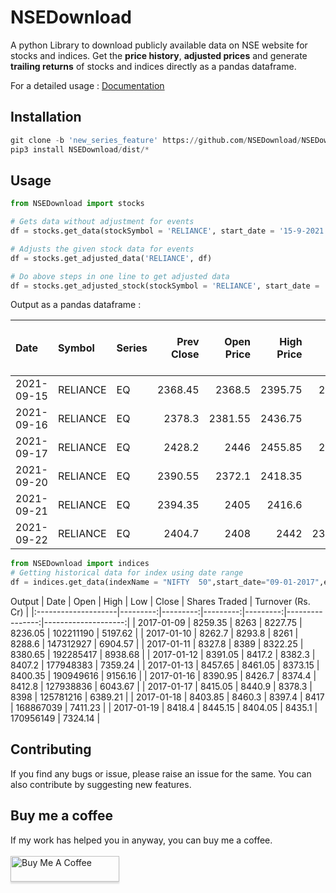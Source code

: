 # **NSEDownload** #

A python Library to download publicly available data on NSE website for stocks and indices. Get the **price history**, **adjusted prices** and generate **trailing returns** of stocks and indices directly as a pandas dataframe.

For a detailed usage : <a href="https://nsedownload.github.io/NSEDownload/">Documentation</a>

## **Installation** ##

```python
git clone -b 'new_series_feature' https://github.com/NSEDownload/NSEDownload
pip3 install NSEDownload/dist/*
```

## **Usage** ##

```python
from NSEDownload import stocks

# Gets data without adjustment for events
df = stocks.get_data(stockSymbol = 'RELIANCE', start_date = '15-9-2021', end_date = '1-10-2021')

# Adjusts the given stock data for events
df = stocks.get_adjusted_data('RELIANCE', df)

# Do above steps in one line to get adjusted data
df = stocks.get_adjusted_stock(stockSymbol = 'RELIANCE', start_date = '15-9-2021', end_date = '1-10-2021')
```

Output as a pandas dataframe :

| Date                | Symbol   | Series   |   Prev Close |   Open Price |   High Price |   Low Price |   Last Price |   Close Price |   Average Price |   Total Traded Quantity |    Turnover |   No. of Trades |   Deliverable Qty |   % Dly Qt to Traded Qty |
|:--------------------|:---------|:---------|-------------:|-------------:|-------------:|------------:|-------------:|--------------:|----------------:|------------------------:|------------:|----------------:|------------------:|-------------------------:|
| 2021-09-15 | RELIANCE | EQ       |      2368.45 |      2368.5  |      2395.75 |     2368.5  |      2379.4  |       2378.3  |         2380.39 |                 4186300 | 9.96505e+09 |          168130 |           2310144 |                    55.18 |
| 2021-09-16 | RELIANCE | EQ       |      2378.3  |      2381.55 |      2436.75 |     2367    |      2424    |       2428.2  |         2408.55 |                 6206657 | 1.49491e+10 |          214010 |           2473588 |                    39.85 |
| 2021-09-17 | RELIANCE | EQ       |      2428.2  |      2446    |      2455.85 |     2375.6  |      2387    |       2390.55 |         2410.13 |                16098099 | 3.87986e+10 |          278098 |           9460717 |                    58.77 |
| 2021-09-20 | RELIANCE | EQ       |      2390.55 |      2372.1  |      2418.35 |     2370    |      2391.85 |       2394.35 |         2398.57 |                 5436385 | 1.30396e+10 |          171011 |           3042705 |                    55.97 |
| 2021-09-21 | RELIANCE | EQ       |      2394.35 |      2405    |      2416.6  |     2384    |      2400    |       2404.7  |         2401.93 |                 4576111 | 1.09915e+10 |          149803 |           2365643 |                    51.7  |
| 2021-09-22 | RELIANCE | EQ       |      2404.7  |      2408    |      2442    |     2398.25 |      2430.8  |       2430.5  |         2426.47 |                 5074612 | 1.23134e+10 |          179090 |           2811116 |                    55.4  |

```python
from NSEDownload import indices
# Getting historical data for index using date range
df = indices.get_data(indexName = "NIFTY  50",start_date="09-01-2017",end_date="14-08-2019")
```

Output
| Date                |     Open |     High |      Low |    Close |   Shares Traded |   Turnover (Rs. Cr) |
|:--------------------|---------:|---------:|---------:|---------:|----------------:|--------------------:|
| 2017-01-09  |  8259.35 |  8263    |  8227.75 |  8236.05 |       102211190 |             5197.62 |
| 2017-01-10  |  8262.7  |  8293.8  |  8261    |  8288.6  |       147312927 |             6904.57 |
| 2017-01-11  |  8327.8  |  8389    |  8322.25 |  8380.65 |       192285417 |             8938.68 |
| 2017-01-12  |  8391.05 |  8417.2  |  8382.3  |  8407.2  |       177948383 |             7359.24 |
| 2017-01-13  |  8457.65 |  8461.05 |  8373.15 |  8400.35 |       190949616 |             9156.16 |
| 2017-01-16  |  8390.95 |  8426.7  |  8374.4  |  8412.8  |       127938836 |             6043.67 |
| 2017-01-17  |  8415.05 |  8440.9  |  8378.3  |  8398    |       125781216 |             6389.21 |
| 2017-01-18  |  8403.85 |  8460.3  |  8397.4  |  8417    |       168867039 |             7411.23 |
| 2017-01-19  |  8418.4  |  8445.15 |  8404.05 |  8435.1  |       170956149 |             7324.14 |

## **Contributing** ##
If you find any bugs or issue, please raise an issue for the same. You can also contribute by suggesting new features.

## **Buy me a coffee** ##
If my work has helped you in anyway, you can buy me a coffee.  
<br>
<a href="https://www.buymeacoffee.com/jinit" target="_blank"><img src="https://www.buymeacoffee.com/assets/img/custom_images/orange_img.png" alt="Buy Me A Coffee" style="height: 41px !important;width: 174px !important;box-shadow: 0px 3px 2px 0px rgba(190, 190, 190, 0.5) !important;-webkit-box-shadow: 0px 3px 2px 0px rgba(190, 190, 190, 0.5) !important;" ></a>
